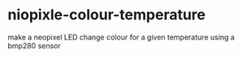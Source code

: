 # niopixle-colour-temperature
make a neopixel LED change colour for a given temperature using a bmp280 sensor
